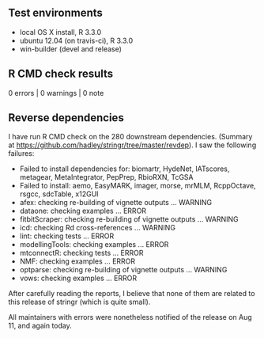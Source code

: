 ## Test environments
* local OS X install, R 3.3.0
* ubuntu 12.04 (on travis-ci), R 3.3.0
* win-builder (devel and release)

## R CMD check results

0 errors | 0 warnings | 0 note

## Reverse dependencies

I have run R CMD check on the 280 downstream dependencies. (Summary at https://github.com/hadley/stringr/tree/master/revdep). I saw the following failures:

* Failed to install dependencies for: biomartr, HydeNet, IATscores, metagear, MetaIntegrator, PepPrep, RbioRXN, TcGSA
* Failed to install: aemo, EasyMARK, imager, morse, mrMLM, RcppOctave, rsgcc, sdcTable, x12GUI
* afex: checking re-building of vignette outputs ... WARNING
* dataone: checking examples ... ERROR
* fitbitScraper: checking re-building of vignette outputs ... WARNING
* icd: checking Rd cross-references ... WARNING
* lint: checking tests ... ERROR
* modellingTools: checking examples ... ERROR
* mtconnectR: checking tests ... ERROR
* NMF: checking examples ... ERROR
* optparse: checking re-building of vignette outputs ... WARNING
* vows: checking examples ... ERROR

After carefully reading the reports, I believe that none of them are related to this release of stringr (which is quite small).

All maintainers with errors were nonetheless notified of the release on Aug 11, and again today.

